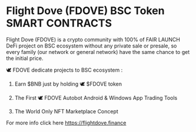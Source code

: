 # Flight Dove (FDOVE) BSC Token SMART CONTRACTS


Flight Dove (FDOVE) is a crypto community with 100% of FAIR LAUNCH DeFi project on BSC ecosystem without any private sale or presale, so every family (our network or general network) have the same chance to get the initial price.


🕊 FDOVE dedicate projects to BSC ecosystem :

1. Earn $BNB just by holding 🕊 $FDOVE token

2. The First 🕊 FDOVE Autobot Android & Windows App Trading Tools

3. The World Only NFT Marketplace Concept


For more info click here https://flightdove.finance